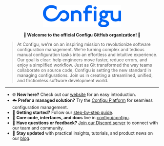 <p align="center">
  <br/>
  <a href="https://configu.com?utm_source=github" target="_blank">
    <!-- <picture>
      <source media="(prefers-color-scheme: dark)" srcset="https://raw.githubusercontent.com/configu/.github/main/assets/logo/white.svg">
      <img alt="Configu Logo" src="https://raw.githubusercontent.com/configu/.github/main/assets/logo/black.svg" width="256"/>
    </picture> -->
    <img alt="Configu Logo" src="https://raw.githubusercontent.com/configu/.github/main/assets/logo/blue.svg" width="256"/>
  </a>
</p>

<p align="center">
  <strong>👋 Welcome to the official Configu GitHub organization! 👋</strong>
</p>

> At Configu, we're on an inspiring mission to revolutionize software configuration management. We're turning complex and tedious manual configuration tasks into an effortless and intuitive experience. Our goal is clear: help engineers move faster, reduce errors, and enjoy a simplified workflow. Just as Git transformed the way teams collaborate on source code, Configu is setting the new standard in managing configurations. Join us in creating a streamlined, unified, and frictionless software development world.

---

- 🌐 **New here?** Check out our [website](https://configu.com/?utm_source=github&utm_medium=community_health) for an easy introduction.
- ☁️ **Prefer a managed solution?** Try the [Configu Platform](https://app.configu.com/?utm_source=github&utm_medium=community_health&sign_up=true) for seamless configuration management.
- 📖 **Getting started?** Follow our [step-by-step guide](https://configu.com/docs/get-started/?utm_source=github&utm_medium=community_health).
- 💾 **Core code, interfaces, and docs** live in [configu/configu](https://github.com/configu/configu).
- 💬 **Have questions or feedback?** [Join our Discord server](https://discord.gg/cjSBxnB9z8) to connect with our team and community.
- 📝 **Stay updated** with practical insights, tutorials, and product news on our [blog](https://configu.com/blog/?utm_source=github&utm_medium=community_health).